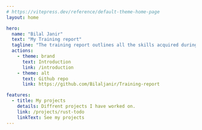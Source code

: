 ```yaml
---
# https://vitepress.dev/reference/default-theme-home-page
layout: home

hero:
  name: "Bilal Janir"
  text: "My Training report"
  tagline: "The training report outlines all the skills acquired during the CFC of computer scientist applications development."
  actions:
    - theme: brand
      text: Introduction
      link: /introduction
    - theme: alt
      text: Github repo
      link: https://github.com/Bilaljanir/Training-report

features:
  - title: My projects
    details: Diffrent projects I have worked on.
    link: /projects/rust-todo
    linkText: See my projects
---
```



